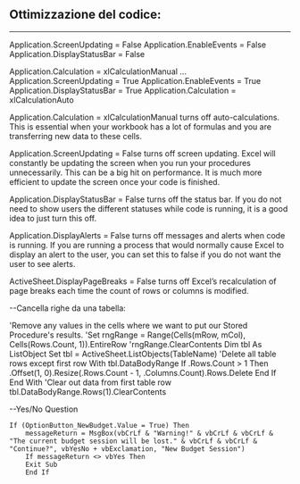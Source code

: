 
## Ottimizzazione del codice:
___
Application.ScreenUpdating = False
Application.EnableEvents = False
Application.DisplayStatusBar = False


  Application.Calculation = xlCalculationManual
    ...
  Application.ScreenUpdating = True
  Application.EnableEvents = True
  Application.DisplayStatusBar = True
  Application.Calculation = xlCalculationAuto
  

Application.Calculation = xlCalculationManual 
turns off auto-calculations. 
This is essential when your workbook has a lot of formulas and you are transferring new data to these cells.

Application.ScreenUpdating = False 
turns off screen updating. 
Excel will constantly be updating the screen when you run your procedures unnecessarily. This can be a big hit on performance. It is much more efficient to update the screen once your code is finished.

Application.DisplayStatusBar = False 
turns off the status bar. 
If you do not need to show users the different statuses while code is running, it is a good idea to just turn this off.

Application.DisplayAlerts = False turns off messages and alerts when code is running.
If you are running a process that would normally cause Excel to display an alert to the user,
you can set this to false if you do not want the user to see alerts.

ActiveSheet.DisplayPageBreaks = False 
turns off Excel’s recalculation of page breaks each time the count of rows or columns is modified.









--Cancella righe da una tabella:

'Remove any values in the cells where we want to put our Stored Procedure's results.
    'Set rngRange = Range(Cells(mRow, mCol), Cells(Rows.Count, 1)).EntireRow
    'rngRange.ClearContents
      Dim tbl As ListObject
    Set tbl = ActiveSheet.ListObjects(TableName)
    'Delete all table rows except first row
      With tbl.DataBodyRange
        If .Rows.Count > 1 Then
          .Offset(1, 0).Resize(.Rows.Count - 1, .Columns.Count).Rows.Delete
        End If
      End With
    'Clear out data from first table row
    tbl.DataBodyRange.Rows(1).ClearContents


--Yes/No Question

    If (OptionButton_NewBudget.Value = True) Then
        messageReturn = MsgBox(vbCrLf & "Warning!" & vbCrLf & vbCrLf & "The current budget session will be lost." & vbCrLf & vbCrLf & "Continue?", vbYesNo + vbExclamation, "New Budget Session")
        If messageReturn <> vbYes Then
        Exit Sub
        End If
